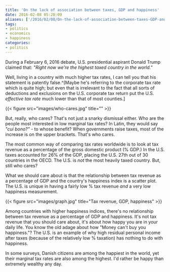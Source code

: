 ```yaml
---
title: 'On the lack of association between taxes, GDP and happiness'
date: 2016-02-08 05:20:09
aliases: ['/2016/02/08/On-the-lack-of-association-between-taxes-GDP-and-happiness/']
tags:
- politics
- economics
- happiness
categories:
- politics
---
```

During a February 6, 2016 debate, U.S. presidential aspirant Donald Trump claimed that: _"Right now we're the highest taxed country in the world."_

Well, living in a country with much higher tax rates, I can tell you that his statement is patently false.^[Maybe he's referring to the corporate tax rate which is quite high; but even that is irrelevant to the fact that all sorts of deductions and exclusions on the U.S. corporate tax return put the U.S. _effective tax rate_ much lower than that of most counties.]

{{< figure src="images/who-cares.jpg" title="" >}}

But, really, who cares? That's not just a snarky dismissal either. Who are the people most interested in low marginal tax rates? In Latin, they would say _"cui bono?"_ - to whose benefit? When governments raise taxes, most of the increase is on the upper brackets. That's who cares.

The most common way of comparing tax rates worldwide is to look at tax revenue as a percentage of the gross domestic product (% GDP.) In the U.S. taxes accounted for 26% of the GDP, placing the U.S. 27th out of 30 countries in the OECD. The U.S. is _not_ the most heavily taxed country. But, still who cares?

What we should care about is that the relationship between tax revenue as a percentage of GDP and the country's happiness index is a scatter plot. The U.S. is unique in having a fairly low % tax revenue _and_ a very low happiness measurement.

{{< figure src="images/graph.jpg" title="Tax revenue, GDP, happiness" >}}

Among countries with higher happiness indices, there's no relationship between tax revenue as a percentage of GDP and happiness. It's not tax revenue that you should care about, it's about how happy you are in your daily life. You know the old adage about how "Money can't buy you happiness."? The U.S. is an example of why high residual personal income after taxes (because of the relatively low % taxation) has nothing to do with happiness.

In some surveys, Danish citizens are among the happiest in the world, yet their marginal tax rates are also among the highest. I'd rather be happy than extremely wealthy any day.
